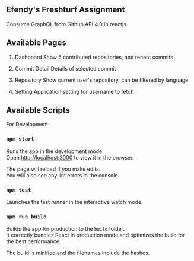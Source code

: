 ## Efendy's Freshturf Assignment

Consume GraphQL from Github API 4.0 in reactjs

## Available Pages

1. Dashboard
Show 5 contributed repositories, and recent commits

2. Commit Detail
Details of selected commit

3. Repository
Show current user's repository, can be filtered by language

4. Setting
Application setting for username to fetch

## Available Scripts

For Development:

### `npm start`

Runs the app in the development mode.<br>
Open [http://localhost:3000](http://localhost:3000) to view it in the browser.

The page will reload if you make edits.<br>
You will also see any lint errors in the console.

### `npm test`

Launches the test runner in the interactive watch mode.<br>

### `npm run build`

Builds the app for production to the `build` folder.<br>
It correctly bundles React in production mode and optimizes the build for the best performance.

The build is minified and the filenames include the hashes.<br>